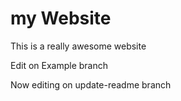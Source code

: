 # my Website

This is a really awesome website

Edit on Example branch

Now editing on update-readme branch
